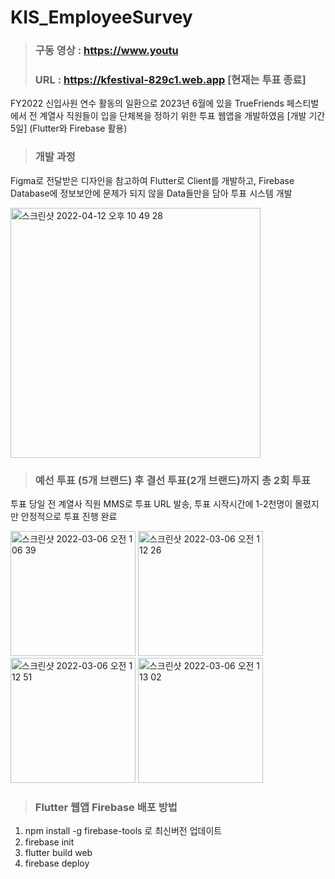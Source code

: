 # KIS_EmployeeSurvey

> ### 구동 영상 : https://www.youtu
> ### URL : https://kfestival-829c1.web.app  [현재는 투표 종료]

FY2022 신입사원 연수 활동의 일환으로 2023년 6월에 있을 TrueFriends 페스티벌에서 전 계열사 직원들이 입을 단체복을 정하기 위한 투표 웹앱을 개발하였음
[개발 기간 5일]
(Flutter와 Firebase 활용)




> ### 개발 과정
Figma로 전달받은 디자인을 참고하여 Flutter로 Client를 개발하고,
Firebase Database에 정보보안에 문제가 되지 않을 Data들만을 담아 투표 시스템 개발 

<img width="400" alt="스크린샷 2022-04-12 오후 10 49 28" src="https://user-images.githubusercontent.com/75043852/162977548-9438a3d7-dd6e-4bc1-996f-5456651807dc.png">

> ### 예선 투표 (5개 브랜드) 후 결선 투표(2개 브랜드)까지 총 2회 투표
투표 당일 전 계열사 직원 MMS로 투표 URL 발송, 투표 시작시간에 1-2천명이 몰렸지만 안정적으로 투표 진행 완료


<p>
<img width="200" alt="스크린샷 2022-03-06 오전 1 06 39" src="https://user-images.githubusercontent.com/75043852/156891174-b8ec6761-fbe4-4c93-b51a-afb4d78d25d0.png">
<img width="200" alt="스크린샷 2022-03-06 오전 1 12 26" src="https://user-images.githubusercontent.com/75043852/156891393-3d3fa7a9-bc43-4521-9349-520413f2109f.png">
<img width="200" alt="스크린샷 2022-03-06 오전 1 12 51" src="https://user-images.githubusercontent.com/75043852/156891398-ee6627bf-78c7-48af-965a-fc429078bf96.png">
<img width="200" alt="스크린샷 2022-03-06 오전 1 13 02" src="https://user-images.githubusercontent.com/75043852/156891401-61217d85-6b98-4603-a2d8-ded7b2c5078b.png">
</p>

> ### Flutter 웹앱 Firebase 배포 방법
  1. npm install -g firebase-tools 로 최신버전 업데이트
  2. firebase init
  3. flutter build web
  4. firebase deploy
